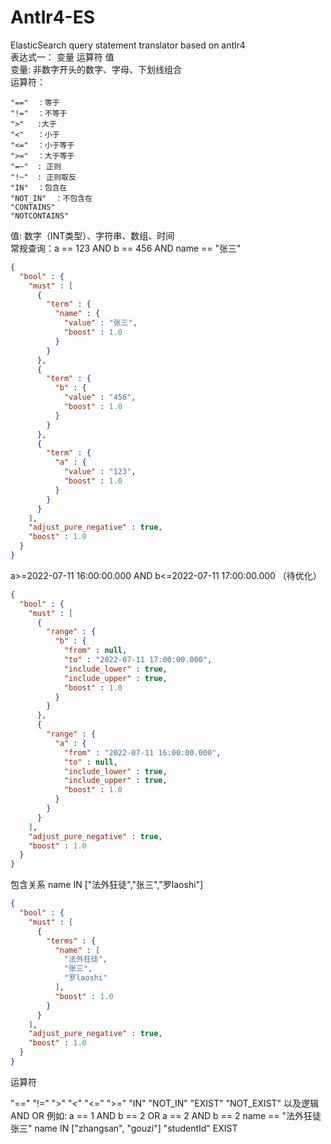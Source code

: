 # Antlr4-ES
ElasticSearch query statement translator based on antlr4<br>
表达式一： 变量 运算符 值<br>
  变量: 非数字开头的数字、字母、下划线组合<br>
  运算符：

    "=="  ：等于
    "!="  ：不等于
    ">"   :大于
    "<"   ：小于
    "<="  ：小于等于
    ">="  ：大于等于
    "=~"  : 正则
    "!~"  : 正则取反
    "IN"  ：包含在
    "NOT_IN"  ：不包含在
    "CONTAINS"
    "NOTCONTAINS"
  值: 数字（INT类型）、字符串、数组、时间<br>
常规查询：a == 123 AND b == 456 AND name == "张三"<br>
```JSON
{
  "bool" : {
    "must" : [
      {
        "term" : {
          "name" : {
            "value" : "张三",
            "boost" : 1.0
          }
        }
      },
      {
        "term" : {
          "b" : {
            "value" : "456",
            "boost" : 1.0
          }
        }
      },
      {
        "term" : {
          "a" : {
            "value" : "123",
            "boost" : 1.0
          }
        }
      }
    ],
    "adjust_pure_negative" : true,
    "boost" : 1.0
  }
}
```
a>=2022-07-11 16:00:00.000 AND b<=2022-07-11 17:00:00.000 （待优化）
```JSON
{
  "bool" : {
    "must" : [
      {
        "range" : {
          "b" : {
            "from" : null,
            "to" : "2022-07-11 17:00:00.000",
            "include_lower" : true,
            "include_upper" : true,
            "boost" : 1.0
          }
        }
      },
      {
        "range" : {
          "a" : {
            "from" : "2022-07-11 16:00:00.000",
            "to" : null,
            "include_lower" : true,
            "include_upper" : true,
            "boost" : 1.0
          }
        }
      }
    ],
    "adjust_pure_negative" : true,
    "boost" : 1.0
  }
}
```
包含关系 name IN ["法外狂徒","张三","罗laoshi"]
```JSON
{
  "bool" : {
    "must" : [
      {
        "terms" : {
          "name" : [
            "法外狂徒",
            "张三",
            "罗laoshi"
          ],
          "boost" : 1.0
        }
      }
    ],
    "adjust_pure_negative" : true,
    "boost" : 1.0
  }
}
```
运算符<br>

"==" "!=" ">" "<" "<=" ">=" "IN" "NOT_IN" "EXIST" "NOT_EXIST"
以及逻辑AND OR
例如:
a == 1 AND b == 2 OR a == 2 AND b == 2
name == "法外狂徒张三"
name IN ["zhangsan", "gouzi"]
"studentId" EXIST
